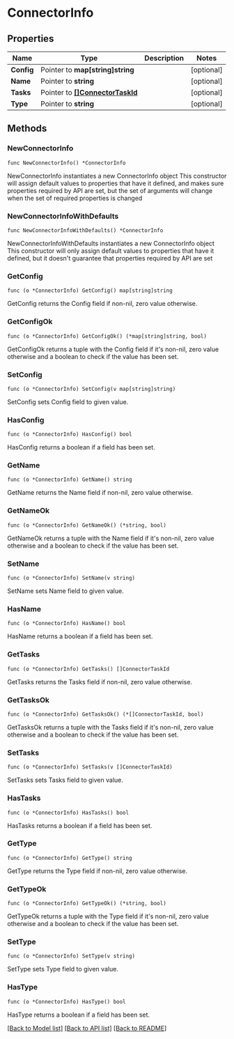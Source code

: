 # ConnectorInfo

## Properties

Name | Type | Description | Notes
------------ | ------------- | ------------- | -------------
**Config** | Pointer to **map[string]string** |  | [optional] 
**Name** | Pointer to **string** |  | [optional] 
**Tasks** | Pointer to [**[]ConnectorTaskId**](ConnectorTaskId.md) |  | [optional] 
**Type** | Pointer to **string** |  | [optional] 

## Methods

### NewConnectorInfo

`func NewConnectorInfo() *ConnectorInfo`

NewConnectorInfo instantiates a new ConnectorInfo object
This constructor will assign default values to properties that have it defined,
and makes sure properties required by API are set, but the set of arguments
will change when the set of required properties is changed

### NewConnectorInfoWithDefaults

`func NewConnectorInfoWithDefaults() *ConnectorInfo`

NewConnectorInfoWithDefaults instantiates a new ConnectorInfo object
This constructor will only assign default values to properties that have it defined,
but it doesn't guarantee that properties required by API are set

### GetConfig

`func (o *ConnectorInfo) GetConfig() map[string]string`

GetConfig returns the Config field if non-nil, zero value otherwise.

### GetConfigOk

`func (o *ConnectorInfo) GetConfigOk() (*map[string]string, bool)`

GetConfigOk returns a tuple with the Config field if it's non-nil, zero value otherwise
and a boolean to check if the value has been set.

### SetConfig

`func (o *ConnectorInfo) SetConfig(v map[string]string)`

SetConfig sets Config field to given value.

### HasConfig

`func (o *ConnectorInfo) HasConfig() bool`

HasConfig returns a boolean if a field has been set.

### GetName

`func (o *ConnectorInfo) GetName() string`

GetName returns the Name field if non-nil, zero value otherwise.

### GetNameOk

`func (o *ConnectorInfo) GetNameOk() (*string, bool)`

GetNameOk returns a tuple with the Name field if it's non-nil, zero value otherwise
and a boolean to check if the value has been set.

### SetName

`func (o *ConnectorInfo) SetName(v string)`

SetName sets Name field to given value.

### HasName

`func (o *ConnectorInfo) HasName() bool`

HasName returns a boolean if a field has been set.

### GetTasks

`func (o *ConnectorInfo) GetTasks() []ConnectorTaskId`

GetTasks returns the Tasks field if non-nil, zero value otherwise.

### GetTasksOk

`func (o *ConnectorInfo) GetTasksOk() (*[]ConnectorTaskId, bool)`

GetTasksOk returns a tuple with the Tasks field if it's non-nil, zero value otherwise
and a boolean to check if the value has been set.

### SetTasks

`func (o *ConnectorInfo) SetTasks(v []ConnectorTaskId)`

SetTasks sets Tasks field to given value.

### HasTasks

`func (o *ConnectorInfo) HasTasks() bool`

HasTasks returns a boolean if a field has been set.

### GetType

`func (o *ConnectorInfo) GetType() string`

GetType returns the Type field if non-nil, zero value otherwise.

### GetTypeOk

`func (o *ConnectorInfo) GetTypeOk() (*string, bool)`

GetTypeOk returns a tuple with the Type field if it's non-nil, zero value otherwise
and a boolean to check if the value has been set.

### SetType

`func (o *ConnectorInfo) SetType(v string)`

SetType sets Type field to given value.

### HasType

`func (o *ConnectorInfo) HasType() bool`

HasType returns a boolean if a field has been set.


[[Back to Model list]](../README.md#documentation-for-models) [[Back to API list]](../README.md#documentation-for-api-endpoints) [[Back to README]](../README.md)


